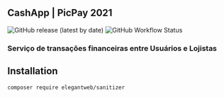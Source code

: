 
## CashApp | PicPay 2021

![GitHub release (latest by date)](https://img.shields.io/github/v/release/andreninomiya/cash_app?style=flat-square)
![GitHub Workflow Status](https://img.shields.io/github/workflow/status/andreninomiya/cash_app/test?style=flat-square)

### Serviço de transações financeiras entre Usuários e Lojistas



## Installation

``` bash
composer require elegantweb/sanitizer
```
